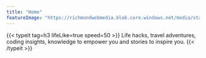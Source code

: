 ```yaml
---
title: "Home"
featureImage: "https://richmondwebmedia.blob.core.windows.net/media/static_assets/logo.png"
---
```


{{< typeit
    tag=h3
    lifeLike=true
    speed=50
    >}}
Life hacks, travel adventures, coding insights, knowledge to empower you and stories to inspire you.
{{< /typeit >}}